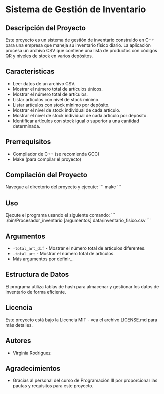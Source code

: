 
# Sistema de Gestión de Inventario

## Descripción del Proyecto
Este proyecto es un sistema de gestión de inventario construido en C++ para una empresa que maneja su inventario físico diario. La aplicación procesa un archivo CSV que contiene una lista de productos con códigos QR y niveles de stock en varios depósitos.

## Características
- Leer datos de un archivo CSV.
- Mostrar el número total de artículos únicos.
- Mostrar el número total de artículos.
- Listar artículos con nivel de stock mínimo.
- Listar artículos con stock mínimo por depósito.
- Mostrar el nivel de stock individual de cada artículo.
- Mostrar el nivel de stock individual de cada artículo por depósito.
- Identificar artículos con stock igual o superior a una cantidad determinada.

## Prerrequisitos
- Compilador de C++ (se recomienda GCC)
- Make (para compilar el proyecto)

## Compilación del Proyecto
Navegue al directorio del proyecto y ejecute:
\`\`\`
make
\`\`\`

## Uso
Ejecute el programa usando el siguiente comando:
\`\`\`
./bin/Procesador_inventario [argumentos] data/inventario_fisico.csv
\`\`\`

## Argumentos
- `-total_art_dif` - Mostrar el número total de artículos diferentes.
- `-total_art` - Mostrar el número total de artículos.
- Más argumentos por definir...

## Estructura de Datos
El programa utiliza tablas de hash para almacenar y gestionar los datos de inventario de forma eficiente.

## Licencia
Este proyecto está bajo la Licencia MIT - vea el archivo LICENSE.md para más detalles.

## Autores
- Virginia Rodriguez

## Agradecimientos
- Gracias al personal del curso de Programación III por proporcionar las pautas y requisitos para este proyecto.
